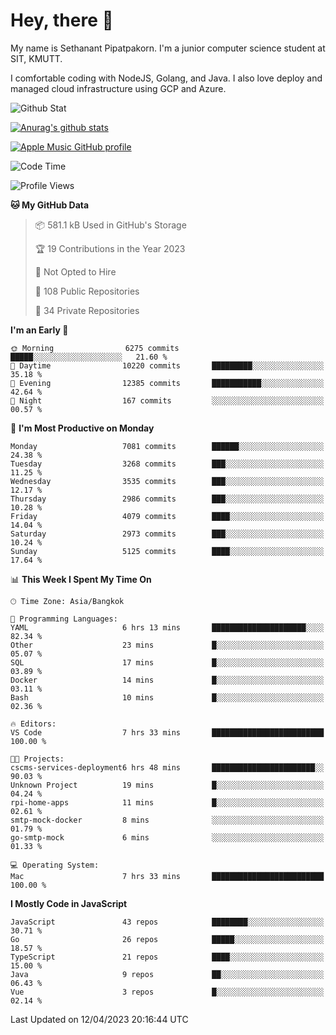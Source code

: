 # Hey, there 🙌
My name is Sethanant Pipatpakorn. I'm a junior computer science student at SIT, KMUTT.

I comfortable coding with NodeJS, Golang, and Java. I also love deploy and managed cloud infrastructure using GCP and Azure.

![Github Stat](https://github-profile-summary-cards.vercel.app/api/cards/profile-details?username=thetkpark&theme=dracula)

[![Anurag's github stats](https://github-readme-stats.vercel.app/api?username=thetkpark&count_private=true&show_icons=true&theme=tokyonight)](https://github.com/anuraghazra/github-readme-stats)

[![Apple Music GitHub profile](https://apple-music-github-profile.rayriffy.com/theme/light.svg?uid=000347.6120fcbefcb74cd59d65c108cc315787.1333)](https://github.com/rayriffy/apple-music-github-profile)

<!--START_SECTION:waka-->
![Code Time](http://img.shields.io/badge/Code%20Time-984%20hrs%2046%20mins-blue)

![Profile Views](http://img.shields.io/badge/Profile%20Views-0-blue)

**🐱 My GitHub Data** 

> 📦 581.1 kB Used in GitHub's Storage 
 > 
> 🏆 19 Contributions in the Year 2023
 > 
> 🚫 Not Opted to Hire
 > 
> 📜 108 Public Repositories 
 > 
> 🔑 34 Private Repositories 
 > 
**I'm an Early 🐤** 

```text
🌞 Morning                6275 commits        █████░░░░░░░░░░░░░░░░░░░░   21.60 % 
🌆 Daytime                10220 commits       █████████░░░░░░░░░░░░░░░░   35.18 % 
🌃 Evening                12385 commits       ███████████░░░░░░░░░░░░░░   42.64 % 
🌙 Night                  167 commits         ░░░░░░░░░░░░░░░░░░░░░░░░░   00.57 % 
```
📅 **I'm Most Productive on Monday** 

```text
Monday                   7081 commits        ██████░░░░░░░░░░░░░░░░░░░   24.38 % 
Tuesday                  3268 commits        ███░░░░░░░░░░░░░░░░░░░░░░   11.25 % 
Wednesday                3535 commits        ███░░░░░░░░░░░░░░░░░░░░░░   12.17 % 
Thursday                 2986 commits        ███░░░░░░░░░░░░░░░░░░░░░░   10.28 % 
Friday                   4079 commits        ████░░░░░░░░░░░░░░░░░░░░░   14.04 % 
Saturday                 2973 commits        ███░░░░░░░░░░░░░░░░░░░░░░   10.24 % 
Sunday                   5125 commits        ████░░░░░░░░░░░░░░░░░░░░░   17.64 % 
```


📊 **This Week I Spent My Time On** 

```text
🕑︎ Time Zone: Asia/Bangkok

💬 Programming Languages: 
YAML                     6 hrs 13 mins       █████████████████████░░░░   82.34 % 
Other                    23 mins             █░░░░░░░░░░░░░░░░░░░░░░░░   05.07 % 
SQL                      17 mins             █░░░░░░░░░░░░░░░░░░░░░░░░   03.89 % 
Docker                   14 mins             █░░░░░░░░░░░░░░░░░░░░░░░░   03.11 % 
Bash                     10 mins             █░░░░░░░░░░░░░░░░░░░░░░░░   02.36 % 

🔥 Editors: 
VS Code                  7 hrs 33 mins       █████████████████████████   100.00 % 

🐱‍💻 Projects: 
cscms-services-deployment6 hrs 48 mins       ███████████████████████░░   90.03 % 
Unknown Project          19 mins             █░░░░░░░░░░░░░░░░░░░░░░░░   04.24 % 
rpi-home-apps            11 mins             █░░░░░░░░░░░░░░░░░░░░░░░░   02.61 % 
smtp-mock-docker         8 mins              ░░░░░░░░░░░░░░░░░░░░░░░░░   01.79 % 
go-smtp-mock             6 mins              ░░░░░░░░░░░░░░░░░░░░░░░░░   01.33 % 

💻 Operating System: 
Mac                      7 hrs 33 mins       █████████████████████████   100.00 % 
```

**I Mostly Code in JavaScript** 

```text
JavaScript               43 repos            ████████░░░░░░░░░░░░░░░░░   30.71 % 
Go                       26 repos            █████░░░░░░░░░░░░░░░░░░░░   18.57 % 
TypeScript               21 repos            ████░░░░░░░░░░░░░░░░░░░░░   15.00 % 
Java                     9 repos             ██░░░░░░░░░░░░░░░░░░░░░░░   06.43 % 
Vue                      3 repos             █░░░░░░░░░░░░░░░░░░░░░░░░   02.14 % 
```




 Last Updated on 12/04/2023 20:16:44 UTC
<!--END_SECTION:waka-->
